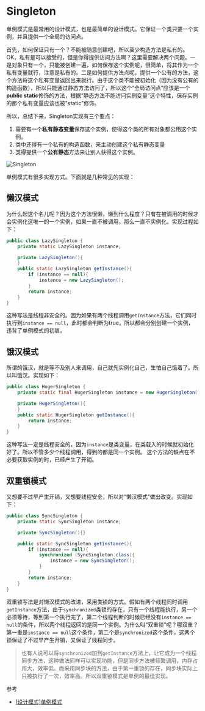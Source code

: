 # Singleton
单例模式是最常用的设计模式，也是最简单的设计模式。它保证一个类只要一个实例，并且提供一个全局的访问点。

首先，如何保证只有一个？不能被随意创建吧，所以至少构造方法是私有的。OK，私有是可以接受的，但是你得提供访问方法啊？这里需要解决两个问题。一是对象只有一个，只能被创建一遍，如何保存这个实例呢，很简单，将其作为一个私有变量就行，注意是私有的。二是如何提供方法点呢，提供一个公有的方法，这个方法将这个私有变量返回出来就行。由于这个类不能被初始化（因为没有公有的构造函数），所以只能通过静态方法访问了，所以这个“全局访问点”应该是一个**public static**修饰的方法，根据“静态方法不能访问实例变量”这个特性，保存实例的那个私有变量应该也被"static"修饰。

所以，总结下来，Singleton实现有三个要点：
1. 需要有一个**私有静态变量**保存这个实例，使得这个类的所有对象都公用这个实例。
2. 类中还得有一个私有的构造函数，来主动创建这个私有静态变量
3. 类得提供一个**公有静态**方法来让别人获得这个实例。

![Singleton](http://ovn0i3kdg.bkt.clouddn.com/Singleton.png)

单例模式有很多实现方式。下面就是几种常见的实现：
## 懒汉模式
为什么起这个名儿呢？因为这个方法很懒，懒到什么程度？只有在被调用的时候才会实例化这唯一的一个实例，如果一直不被调用，那么一直不实例化。实现过程如下：
```java
public class LazySingleton {
    private static LazySingleton instance;

    private LazySingleton(){
    }
    public static LazySingleton getInstance(){
        if (instance == null){
            instance = new LazySingleton();
        }
        return instance;
    }
}
```
这种写法是线程非安全的。因为如果有两个线程调用`getInstance`方法，它们同时执行到`instance == null`，此时都会判断为true，所以都会分别创建一个实例，违背了单例模式的初衷。

## 饿汉模式
所谓的饿汉，就是等不及别人来调用，自己就先实例化自己，生怕自己饿着了。所以叫饿汉。实现如下：
```java
public class HugerSingleton {
    private static final HugerSingleton instance = new HugerSingleton();

    private HugerSingleton(){
    }
    public static HugerSingleton getInstance(){
        return instance;
    }
}
```
这种写法一定是线程安全的，因为`instance`是类变量，在类载入的时候就初始化好了。所以不管多少个线程调用，得到的都是同一个实例。
这个方法的缺点在不必要获取实例的时，已经产生了开销。
## 双重锁模式
又想要不过早产生开销，又想要线程安全，所以对“懒汉模式”做出改变。实现如下：
```java
public class SyncSingleton {
    private static SyncSingleton instance;

    private SyncSingleton(){}

    public static SyncSingleton getInstance(){
        if (instance == null){
            synchronized (SyncSingleton.class){
                instance = new SyncSingleton();
            }
        }
        return instance;
    }
}
```
双重锁写法是对懒汉模式的改进，采用类锁的方式。假如有两个线程同时调用`getInstance`方法，由于`synchronized`类锁的存在，只有一个线程能执行，另一个必须等待，等到第一个执行完了，第二个线程判断的时候已经没有`instance == null`的条件，所以两个线程返回的是同一个实例。为什么叫“双重锁”呢？哪双重？第一重是`instance == null`这个条件，第二个是`synchronized`这个条件，这两个锁保证了不过早产生开销，又保证了线程同步。

> 也有人说可以将`synchronized`加到`getInstance`方法上，让它成为一个线程同步方法，这种做法同样可以实现功能，但是同步方法被频繁调用，内存占用大，效率低。而采用同步块的方法，由于第一重锁的存在，同步块实际上只被执行了一次，效率高。所以双重锁模式是单例的最佳实现。



参考
* [[设计模式]单例模式](http://www.cnblogs.com/jingmoxukong/p/4015675.html)
